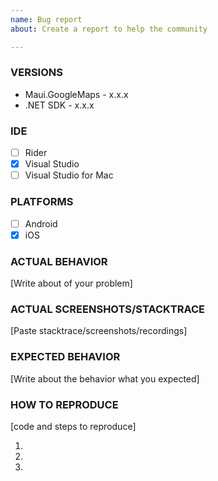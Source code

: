 ```yaml
---
name: Bug report
about: Create a report to help the community

---
```


### VERSIONS

* Maui.GoogleMaps - x.x.x
* .NET SDK - x.x.x

### IDE

- [ ] Rider
- [x] Visual Studio
- [ ] Visual Studio for Mac

### PLATFORMS

- [ ] Android
- [x] iOS

### ACTUAL BEHAVIOR
[Write about of your problem]


### ACTUAL SCREENSHOTS/STACKTRACE
[Paste stacktrace/screenshots/recordings]

### EXPECTED BEHAVIOR 
[Write about the behavior what you expected]

### HOW TO REPRODUCE
[code and steps to reproduce]

1. 
2. 
3. 
